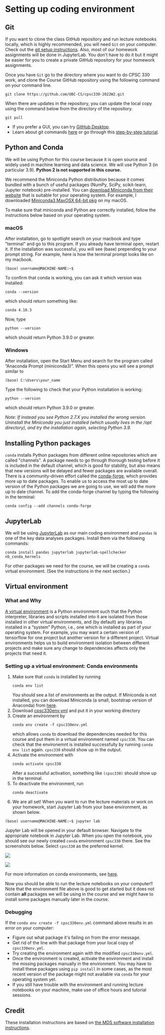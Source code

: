 # Setting up coding environment

## Git 

If you want to clone the class GitHub repository and run lecture notebooks locally, which is highly recommended, you will need `Git` on your computer. Check out the [git setup instructions](https://github.com/UBC-CS/cpsc330/blob/master/docs/git_installation.md). Also, most of our homework assignments will be done in JupyterLab. You don't have to do it but it might be easier for you to create a private GitHub repository for your homework assignments. 

Once you have `Git` go to the directory where you want to do CPSC 330 work, and clone the Course GitHub repository using the following command on your command line. 

```
git clone https://github.com/UBC-CS/cpsc330-2022W2.git
```

When there are updates in the repository, you can update the local copy using the command below from the directory of the repository. 

```
git pull
```

- If you prefer a GUI, you can try [GitHub Desktop](https://desktop.github.com/). 
- Learn about git commands [here](https://git-scm.com/docs/user-manual) or go through this [step-by-step tutorial](https://opensource.com/article/18/1/step-step-guide-git).

## Python and Conda

We will be using Python for this course because it is open source and widely used in machine learning and data science. We will use Python 3 (in particular 3.9). **Python 2 is not supported in this course.**

We recommend the Miniconda Python distribution because it comes bundled with a bunch of useful packages (NumPy, SciPy, scikit-learn, Jupyter notebook) pre-installed. You can [download Miniconda from their website](https://docs.conda.io/en/latest/miniconda.html) that is suitable for your operating system. For example, I downloaded [Miniconda3 MaxOSX 64-bit pkg](https://repo.anaconda.com/miniconda/Miniconda3-latest-MacOSX-x86_64.pkg) on my macOS.  

To make sure that miniconda and Python are correctly installed, follow the instructions below based on your operating system. 

### macOS

After installation, go to spotlight search on your macbook and type "terminal" and go to this program. If you already have terminal open,  restart it. If the installation was successful, you will see (base) prepending to your prompt string. For example, here is how the terminal prompt looks like on my macbook. 

```
(base) username@MACHINE-NAME:~$
```

To confirm that conda is working, you can ask it which version was installed:

```
conda --version
```

which should return something like: 

```
conda 4.10.3
```

Now, type 

```
python --version
``` 

which should return Python 3.9.0 or greater. 


### Windows

After installation, open the Start Menu and search for the program called “Anaconda Prompt (miniconda3)”. When this opens you will see a prompt similar to 

```
(base) C:\Users\your_name
```

Type the following to check that your Python installation is working:

```
python --version
```

which should return Python 3.9.0 or greater. 

_Note: If instead you see Python 2.7.X you installed the wrong version. Uninstall the Miniconda you just installed (which usually lives in the /opt directory), and try the installation again, selecting Python 3.9._


## Installing Python packages

`conda` installs Python packages from different online repositories which are called "channels". A package needs to go through thorough testing before it is included in the default channel, which is good for stability, but also means that new versions will be delayed and fewer packages are available overall. There is a community-driven effort called the [conda-forge](https://conda-forge.org/), which provides more up to date packages. To enable us to access the most up to date version of the Python packages we are going to use, we will add the more up to date channel. To add the conda-forge channel by typing the following in the terminal:

```
conda config --add channels conda-forge
```

## JupyterLab

We will be using [JupyterLab](https://jupyter.org/) as our main coding environment and `pandas` is one of the key data analyses packages. Install them via the following commands:

```
conda install pandas jupyterlab jupyterlab-spellchecker nb_conda_kernels
```

For other packages we need for the course, we will be creating a `conda` virtual environment. (See the instructions in the next section.)

## Virtual environment

### What and Why
[A virtual environment](https://docs.python.org/3/library/venv.html) is a Python environment such that the Python interpreter, libraries and scripts installed into it are isolated from those installed in other virtual environments, and (by default) any libraries installed in a “system” Python, i.e., one which is installed as part of your operating system.  For example, you may want a certain version of tensorflow for one project but another version for a different project. Virtual environments helps us to build environment isolation between different projects and make sure any change to dependencies affects only the projects that need it.

### Setting up a virtual environment: Conda environments

1. Make sure that `conda` is installed by running
    ```
    conda env list
    ```
    You should see a list of environments as the output. If Miniconda is not installed, you can download Miniconda (a small, bootstrap version of Anaconda) from [here](https://docs.conda.io/en/latest/miniconda.html).  
2. Download [cpsc330env.yml](https://github.com/UBC-CS/cpsc330-2022W2/blob/main/docs/cpsc330env.yml) and put it in your working directory
3. Create an environment by 
    ```
    conda env create -f cpsc330env.yml
    ```
    which allows `conda` to download the dependencies needed for this course and put them in a virtual environment named `cpsc330`.
    You can check that the environemnt is installed successfully by running `conda env list` again. `cpsc330` should show up in the output.
4. Activate the environment with
    ```
    conda activate cpsc330
    ```
    After a successful activation, something like `(cpsc330)` should show up in the terminal.
5. To deactivate the environment, run
    ```
    conda deactivate
    ```    
6. We are all set! When you want to run the lecture materials or work on your homework, start Jupyter Lab from your base environment, as shown below.

```(base) username@MACHINE-NAME:~$ jupyter lab```

Jupyter Lab will be opened in your default browser. Navigate to the appropriate notebook in Jupyter Lab. When you open the notebook, you should see our newly created `conda` environment `cpsc330` there. See the screenshots below. Select `cpsc330` as the preferred kernel. 

![](img/conda-kernel.png)

![](img/conda-env.png)
    
For more information on conda environments, see [here](https://docs.conda.io/projects/conda/en/latest/user-guide/tasks/manage-environments.html).

Now you should be able to run the lecture notebooks on your computer!! Note that the environment file above is good to get started but it does not contain **all** packages we will be using in the course and we might have to install some packages manually later in the course.  


### Debugging

If the `conda env create -f cpsc330env.yml` command above results in an error on your computer: 

- Figure out what package it's failing on from the error message.
- Get rid of the line with that package from your local copy of `cpsc330env.yml`. 
- Try creating the environment again with the modified `cpsc330env.yml`. 
- Once the environment is created, activate the environment and install the missing packages manually in the environment. You may have to install these packages using `pip install` in some cases, as the most recent version of the package might not available via `conda` for your operating system yet. 
- If you still have trouble with the environment and running lecture notebooks on your machine, make use of office hours and tutorial sessions. 

## Credit

These installation instructions are based on [the MDS software installation instructions](https://ubc-mds.github.io/resources_pages/installation_instructions/).
